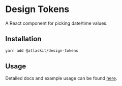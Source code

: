 # Design Tokens

A React component for picking date/time values.

## Installation

```sh
yarn add @atlaskit/design-tokens
```

## Usage

Detailed docs and example usage can be found [here](https://atlaskit.atlassian.com/packages/core/design-tokens).
